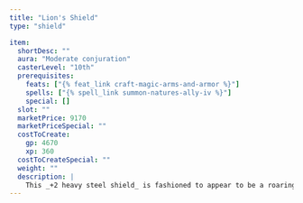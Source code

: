 ```yaml
---
title: "Lion's Shield"
type: "shield"

item:
  shortDesc: ""
  aura: "Moderate conjuration"
  casterLevel: "10th"
  prerequisites:
    feats: ["{% feat_link craft-magic-arms-and-armor %}"]
    spells: ["{% spell_link summon-natures-ally-iv %}"]
    special: []
  slot: ""
  marketPrice: 9170
  marketPriceSpecial: ""
  costToCreate:
    gp: 4670
    xp: 360
  costToCreateSpecial: ""
  weight: ""
  description: |
    This _+2 heavy steel shield_ is fashioned to appear to be a roaring lion's head. Three times per day as a free action, the lion's head can be commanded to attack (independently of the shield wearer), biting with the wielder's base attack bonus (including multiple attacks, if the wielder has them) and dealing 2d6 points of damage. This attack is in addition to any actions performed by the wielder.
---
```

